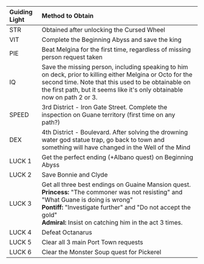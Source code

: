 

| Guiding Light | Method to Obtain                                                                                                                                                                                                                                                                |
|:------------- |:------------------------------------------------------------------------------------------------------------------------------------------------------------------------------------------------------------------------------------------------------------------------------- |
| STR           | Obtained after unlocking the Cursed Wheel                                                                                                                                                                                                                                       |
| VIT           | Complete the Beginning Abyss and save the king                                                                                                                                                                                                                                  |
| PIE           | Beat Melgina for the first time, regardless of missing person request taken                                                                                                                                                                                                     |
| IQ            | Save the missing person, including speaking to him on deck, prior to killing either Melgina or Octo for the second time. Note that this used to be obtainable on the first path, but it seems like it's only obtainable now on path 2 or 3.                                     |
| SPEED         | 3rd District - Iron Gate Street. Complete the inspection on Guane territory (first time on any path?)                                                                                                                                                                           |
| DEX           | 4th District - Boulevard. After solving the drowning water god statue trap, go back to town and something will have changed in the Well of the Mind                                                                                                                             |
| LUCK 1        | Get the perfect ending (+Albano quest) on Beginning Abyss                                                                                                                                                                                                                       |
| LUCK 2        | Save Bonnie and Clyde                                                                                                                                                                                                                                                           |
| LUCK 3        | Get all three best endings on Guaine Mansion quest.<br><b>Princess:</b> "The commoner was not resisting" and "What Guane is doing is wrong"<br><b>Pontiff:</b> "Investigate further" and "Do not accept the gold"<br><b>Admiral:</b> Insist on catching him in the act 3 times. |
| LUCK 4        | Defeat Octanarus                                                                                                                                                                                                                                                                |
| LUCK 5        | Clear all 3 main Port Town requests                                                                                                                                                                                                                                             |
| LUCK 6        | Clear the Monster Soup quest for Pickerel                                                                                                                                                                                                                                       |